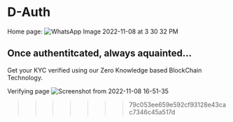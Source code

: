 # D-Auth
Home page:
![WhatsApp Image 2022-11-08 at 3 30 32 PM](https://user-images.githubusercontent.com/70687348/200550756-f8a8e73c-9c9d-465b-a87c-0aa1216ab437.jpeg)

## Once authentitcated, always aquainted...

Get your KYC verified using our Zero Knowledge based BlockChain Technology.

Verifying page
![Screenshot from 2022-11-08 16-51-35](https://user-images.githubusercontent.com/70687348/200551626-52054182-1999-4be8-93ad-df12481d3ee3.png)
>>>>>>> 79c053ee659e592cf93128e43cac7346c45a517d
